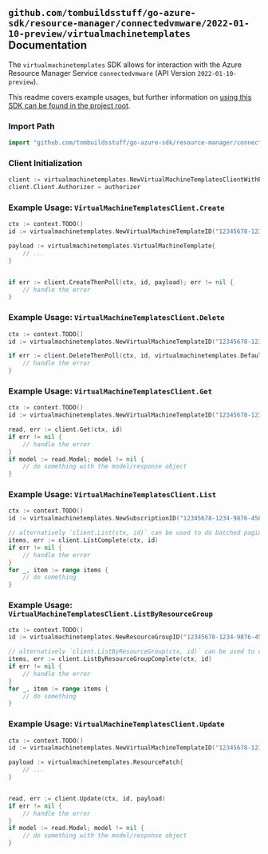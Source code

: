 
## `github.com/tombuildsstuff/go-azure-sdk/resource-manager/connectedvmware/2022-01-10-preview/virtualmachinetemplates` Documentation

The `virtualmachinetemplates` SDK allows for interaction with the Azure Resource Manager Service `connectedvmware` (API Version `2022-01-10-preview`).

This readme covers example usages, but further information on [using this SDK can be found in the project root](https://github.com/tombuildsstuff/go-azure-sdk/tree/main/docs).

### Import Path

```go
import "github.com/tombuildsstuff/go-azure-sdk/resource-manager/connectedvmware/2022-01-10-preview/virtualmachinetemplates"
```


### Client Initialization

```go
client := virtualmachinetemplates.NewVirtualMachineTemplatesClientWithBaseURI("https://management.azure.com")
client.Client.Authorizer = authorizer
```


### Example Usage: `VirtualMachineTemplatesClient.Create`

```go
ctx := context.TODO()
id := virtualmachinetemplates.NewVirtualMachineTemplateID("12345678-1234-9876-4563-123456789012", "example-resource-group", "virtualMachineTemplateValue")

payload := virtualmachinetemplates.VirtualMachineTemplate{
	// ...
}


if err := client.CreateThenPoll(ctx, id, payload); err != nil {
	// handle the error
}
```


### Example Usage: `VirtualMachineTemplatesClient.Delete`

```go
ctx := context.TODO()
id := virtualmachinetemplates.NewVirtualMachineTemplateID("12345678-1234-9876-4563-123456789012", "example-resource-group", "virtualMachineTemplateValue")

if err := client.DeleteThenPoll(ctx, id, virtualmachinetemplates.DefaultDeleteOperationOptions()); err != nil {
	// handle the error
}
```


### Example Usage: `VirtualMachineTemplatesClient.Get`

```go
ctx := context.TODO()
id := virtualmachinetemplates.NewVirtualMachineTemplateID("12345678-1234-9876-4563-123456789012", "example-resource-group", "virtualMachineTemplateValue")

read, err := client.Get(ctx, id)
if err != nil {
	// handle the error
}
if model := read.Model; model != nil {
	// do something with the model/response object
}
```


### Example Usage: `VirtualMachineTemplatesClient.List`

```go
ctx := context.TODO()
id := virtualmachinetemplates.NewSubscriptionID("12345678-1234-9876-4563-123456789012")

// alternatively `client.List(ctx, id)` can be used to do batched pagination
items, err := client.ListComplete(ctx, id)
if err != nil {
	// handle the error
}
for _, item := range items {
	// do something
}
```


### Example Usage: `VirtualMachineTemplatesClient.ListByResourceGroup`

```go
ctx := context.TODO()
id := virtualmachinetemplates.NewResourceGroupID("12345678-1234-9876-4563-123456789012", "example-resource-group")

// alternatively `client.ListByResourceGroup(ctx, id)` can be used to do batched pagination
items, err := client.ListByResourceGroupComplete(ctx, id)
if err != nil {
	// handle the error
}
for _, item := range items {
	// do something
}
```


### Example Usage: `VirtualMachineTemplatesClient.Update`

```go
ctx := context.TODO()
id := virtualmachinetemplates.NewVirtualMachineTemplateID("12345678-1234-9876-4563-123456789012", "example-resource-group", "virtualMachineTemplateValue")

payload := virtualmachinetemplates.ResourcePatch{
	// ...
}


read, err := client.Update(ctx, id, payload)
if err != nil {
	// handle the error
}
if model := read.Model; model != nil {
	// do something with the model/response object
}
```
